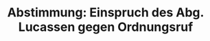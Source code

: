 ---
abstimmung:
  abstimmung: 1
  bundestagssitzung: 230
  datum: 20. Mai 2021
  legislaturperiode: 19
categories:
- Todo
data:
- title: Abstimmungsergebnis 20210520_1-data.pdf
  url: /res/2021-btw/abstimmungsergebnisse/20210520_1-data.pdf
- title: Abstimmungsergebnis 20210520_1_xls-data.xlsx
  url: /res/2021-btw/abstimmungsergebnisse/20210520_1_xls-data.xlsx
- title: Abstimmungsergebnis 20210520_1_xls-data.csv
  url: /res/2021-btw/abstimmungsergebnisse/csv/20210520_1_xls-data.csv
ergebnis:
  AfD:
    enthaltung: 0
    gesamt: 88
    ja: 72
    nein: 0
    nichtabgegeben: 16
    ungueltig: 0
  Bündnis 90/Die Grünen:
    enthaltung: 0
    gesamt: 67
    ja: 0
    nein: 59
    nichtabgegeben: 8
    ungueltig: 0
  Die Linke:
    enthaltung: 0
    gesamt: 69
    ja: 0
    nein: 53
    nichtabgegeben: 16
    ungueltig: 0
  FDP:
    enthaltung: 1
    gesamt: 80
    ja: 0
    nein: 71
    nichtabgegeben: 8
    ungueltig: 0
  cdu/csu:
    enthaltung: 6
    gesamt: 245
    ja: 0
    nein: 211
    nichtabgegeben: 28
    ungueltig: 0
  file: 20210520_1_xls-data.xlsx
  fraktionslos:
    enthaltung: 1
    gesamt: 8
    ja: 1
    nein: 4
    nichtabgegeben: 2
    ungueltig: 0
  spd:
    enthaltung: 0
    gesamt: 152
    ja: 0
    nein: 136
    nichtabgegeben: 16
    ungueltig: 0
layout: abstimmung
links:
- title: Link zu bundestag.de
  url: https://www.bundestag.de/parlament/plenum/abstimmung/abstimmung?id=741
preview: 'Deutscher Bundestag


  230. Sitzung des Deutschen Bundestages

  am Donnerstag, 20. Mai 2021


  Endgültiges Ergebnis der Namentlichen Abstimmung Nr. 1


  Einspruch gemäß Paragraf 39 der Geschäftsordnung des Abgeordneten Rüdiger Lucassen

  gegen einen in der letzten Sitzung erteilten Ordnungsruf'
tags:
- Todo
title: 'Abstimmung: Einspruch des Abg. Lucassen gegen Ordnungsruf'
---